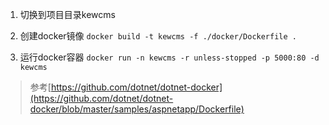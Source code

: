 1. 切换到项目目录kewcms

2. 创建docker镜像 `docker build -t kewcms -f ./docker/Dockerfile .`     

3. 运行docker容器 `docker run -n kewcms -r unless-stopped -p 5000:80 -d kewcms`

>参考[https://github.com/dotnet/dotnet-docker](https://github.com/dotnet/dotnet-docker/blob/master/samples/aspnetapp/Dockerfile)

